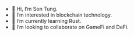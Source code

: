 - 👋 Hi, I’m Son Tung.
- 👀 I’m interested in blockchain technology.
- 🌱 I’m currently learning Rust.
- 💞️ I’m looking to collaborate on GameFi and DeFi.

<!---
sontung-xantus/sontung-xantus is a ✨ special ✨ repository because its `README.md` (this file) appears on your GitHub profile.
You can click the Preview link to take a look at your changes.
--->
